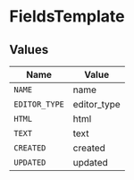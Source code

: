 # FieldsTemplate


## Values

| Name          | Value         |
| ------------- | ------------- |
| `NAME`        | name          |
| `EDITOR_TYPE` | editor_type   |
| `HTML`        | html          |
| `TEXT`        | text          |
| `CREATED`     | created       |
| `UPDATED`     | updated       |